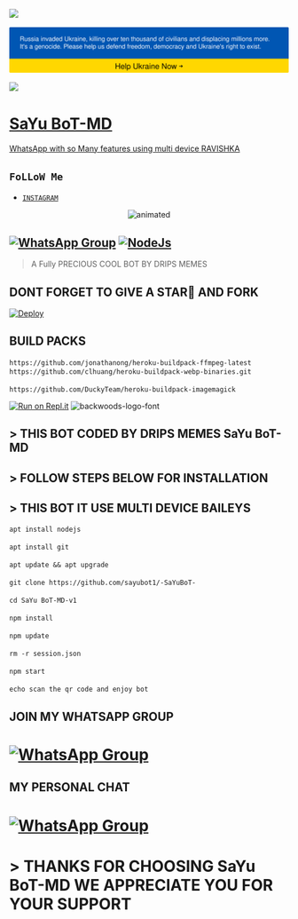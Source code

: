<a href="https://www.youtube.com/channel/UChAp2T6q9SlFIfhrFDZrzwA"><img src="https://img.shields.io/badge/Tutorial-Video-ff0000?style=for-the-badge&logo=youtube&logoColor=ff000000&link=[https://youtu.be/ww4z2m3uORU](https://www.youtube.com/channel/UChAp2T6q9SlFIfhrFDZrzwA)" /><br>

[![SWUbanner](https://raw.githubusercontent.com/vshymanskyy/StandWithUkraine/main/banner2-direct.svg)](https://vshymanskyy.github.io/StandWithUkraine)

<a href="https://www.youtube.com/channel/UChAp2T6q9SlFIfhrFDZrzwA"><img src="https://img.shields.io/badge/Tutorial-Video-ff0000?style=for-the-badge&logo=youtube&logoColor=ff000000&link=[https://youtu.be/ww4z2m3uORU](https://www.youtube.com/channel/UChAp2T6q9SlFIfhrFDZrzwA)" /><br>
# SaYu BoT-MD
 WhatsApp with so Many features using multi device  [RAVISHKA](https://www.instagram.com/ravishka__sathsara/)
 
 ## ```FoLLoW Me```

- [`INSTAGRAM`]([https://www.paypal.me/zimbotinc](https://www.instagram.com/ravishka__sathsara/))
 </a>
</p>
<p align="center">
<img src="https://telegra.ph/file/26cc73c744897622ff45c.jpg" alt="animated"  />
</p>

## [![WhatsApp Group](https://img.shields.io/badge/WhatsApp-25D366?style=for-the-badge&logo=whatsapp&logoColor=white)](https://chat.whatsapp.com/KPiKOqO8XXJ3VHgoFfQcKH) [![NodeJs](https://img.shields.io/badge/Node.js-43853D?style=for-the-badge&logo=node.js&logoColor=white)](https://nodejs.org/en/)

> A Fully PRECIOUS COOL BOT BY DRIPS MEMES <br>
> 
## DONT FORGET TO GIVE A STAR🌟 AND FORK



[![Deploy](https://www.herokucdn.com/deploy/button.svg)](https://heroku.com/deploy?template=https://github.com/sayubot1/-SaYuBoT-)

## BUILD PACKS

```
https://github.com/jonathanong/heroku-buildpack-ffmpeg-latest
https://github.com/clhuang/heroku-buildpack-webp-binaries.git

https://github.com/DuckyTeam/heroku-buildpack-imagemagick
```
[![Run on Repl.it](https://repl.it/badge/github/quiec/whatsAlfa)](https://replit.com/@RavishkaSathsar/SaYu-BoT-MD-QR?)
<img src="https://fontmeme.com/permalink/220116/0c42dc0b64931810388ba399da55e927.png" alt="backwoods-logo-font" border="0"></a>  

 ##  > THIS BOT CODED BY DRIPS MEMES SaYu BoT-MD 


## >  FOLLOW STEPS BELOW FOR INSTALLATION

## >  THIS BOT IT USE MULTI DEVICE BAILEYS


``` 
apt install nodejs

apt install git

apt update && apt upgrade

git clone https://github.com/sayubot1/-SaYuBoT-
 
cd SaYu BoT-MD-v1

npm install

npm update
 
rm -r session.json

npm start

echo scan the qr code and enjoy bot

```


## JOIN MY WHATSAPP GROUP

# [![WhatsApp Group](https://img.shields.io/badge/WhatsApp-25D366?style=for-the-badge&logo=whatsapp&logoColor=white)](https://chat.whatsapp.com/KPiKOqO8XXJ3VHgoFfQcKH)

## MY PERSONAL CHAT

# [![WhatsApp Group](https://img.shields.io/badge/WhatsApp-25D366?style=for-the-badge&logo=whatsapp&logoColor=white)](https://wa.me/94773721711)


# > THANKS FOR CHOOSING SaYu BoT-MD WE APPRECIATE YOU FOR YOUR SUPPORT
 
